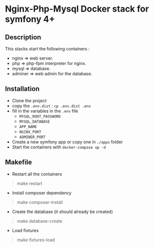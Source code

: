 # Nginx-Php-Mysql Docker stack for symfony 4+

## Description
This stacks start the following containers :
* nginx => web server.
* php => php-fpm interpreter for nginx.
* mysql => database.
* adminer => web admin for the database.

## Installation
* Clone the project
* copy the `.env.dist` : `cp .env.dist .env`
* fill in the variables in the `.env` file
  * `MYSQL_ROOT_PASSWORD`
  * `MYSQL_DATABASE`
  * `APP_NAME`
  * `NGINX_PORT`
  * `ADMINER_PORT`
* Create a new symfony app or copy one in `./apps` folder
* Start the containers with `docker-compose up -d`


## Makefile

* Restart all the containers
> make restart
* Install composer dependency
> make composer-install
* Create the database (it should already be created)
> make database-create
* Load fixtures
> make fixtures-load